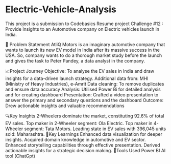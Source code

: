 # Electric-Vehicle-Analysis
This project is a submission to Codebasics Resume project Challenge #12 : Provide Insights to an Automotive company on Electric vehicles launch in India.

🧷 Problem Statement
AtliQ Motors is an imaginary automotive company that wants to launch its new EV model in India after its massive success in the USA. So, company wants to do a thorough market study before the launch and gives the task to Peter Pandey, a data analyst in the company.

📈Project Journey
Objective: To analyse the EV sales in India and draw insights for a data-driven launch strategy.
Additional data from: MHI (Ministry of Heavy Industries), e-Amrit
Data cleaning: To remove duplicates and ensure data accuracy
Analysis: Utilised Power Bi for detailed analysis and for creating dashboard
Presentation: Crafted a video presentation to answer the primary and secondary questions and the dashboard
Outcome: Drew actionable insights and valuable recommendations

🔍Key Insights
2-Wheelers dominate the market, constituting 92.6% of total EV sales.
Top maker in 2-Wheeler segment: Ola Electric.
Top maker in 4-Wheeler segment: Tata Motors.
Leading state in EV sales with 396,045 units sold: Maharashtra.
🧠Key Learnings
Enhanced data visualization for deeper insights.
Acquired domain knowledge in automotive and EV sector.
Enhanced storytelling capabilities through effective presentation.
Derived actionable insights for a strategic decision making.
🔧Tools Used
Power BI
AI tool (ChatGpt)
